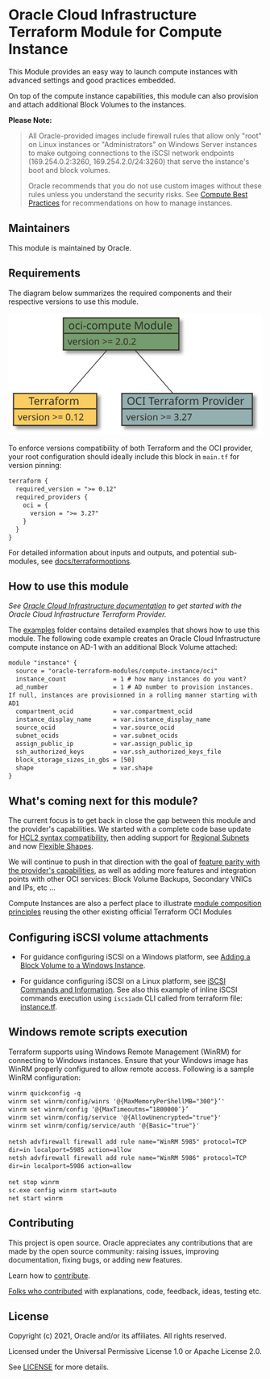 # Oracle Cloud Infrastructure Terraform Module for Compute Instance

This Module provides an easy way to launch compute instances with advanced settings and good practices embedded.

On top of the compute instance capabilities, this module can also provision and attach additional Block Volumes to the instances.

**Please Note:**

> All Oracle-provided images include firewall rules that allow only "root" on Linux instances or "Administrators" on Windows Server instances to make outgoing connections to the iSCSI network endpoints (169.254.0.2:3260, 169.254.2.0/24:3260) that serve the instance's boot and block volumes.
>
> Oracle recommends that you do not use custom images without these rules unless you understand the security risks. See [Compute Best Practices](https://docs.cloud.oracle.com/iaas/Content/Compute/References/bestpracticescompute.htm#two) for recommendations on how to manage instances.

## Maintainers

This module is maintained by Oracle.

## Requirements

The diagram below summarizes the required components and their respective versions to use this module.

![versions](https://github.com/oracle-terraform-modules/terraform-oci-compute-instance/blob/master/docs/diagrams/versions.svg?raw=true&sanitize=true)

To enforce versions compatibility of both Terraform and the OCI provider, your root configuration should ideally include this block in `main.tf` for version pinning:

```HCL
terraform {
  required_version = ">= 0.12"
  required_providers {
    oci = {
      version = ">= 3.27"
    }
  }
}
```

For detailed information about inputs and outputs, and potential sub-modules, see [docs/terraformoptions](https://github.com/oracle-terraform-modules/terraform-oci-compute-instance/blob/master/docs/terraformoptions.adoc).

## How to use this module

*See [Oracle Cloud Infrastructure documentation](https://docs.oracle.com/en-us/iaas/Content/API/SDKDocs/terraformproviderconfiguration.htm) to get started with the Oracle Cloud Infrastructure Terraform Provider.*

The [examples](https://github.com/oracle-terraform-modules/terraform-oci-compute-instance/tree/master/examples/) folder contains detailed examples that shows how to use this module. The following code example creates an Oracle Cloud Infrastructure compute instance on AD-1 with an additional Block Volume attached:

```hcl
module "instance" {
  source = "oracle-terraform-modules/compute-instance/oci"
  instance_count             = 1 # how many instances do you want?
  ad_number                  = 1 # AD number to provision instances. If null, instances are provisionned in a rolling manner starting with AD1
  compartment_ocid           = var.compartment_ocid
  instance_display_name      = var.instance_display_name
  source_ocid                = var.source_ocid
  subnet_ocids               = var.subnet_ocids
  assign_public_ip           = var.assign_public_ip
  ssh_authorized_keys        = var.ssh_authorized_keys_file
  block_storage_sizes_in_gbs = [50]
  shape                      = var.shape
}
```

## What's coming next for this module?

The current focus is to get back in close the gap between this module and the provider's capabilities. We started with a complete code base update for [HCL2 syntax compatibility](https://github.com/oracle-terraform-modules/terraform-oci-compute-instance/releases/tag/v2.0.2), then adding support for [Regional Subnets](https://github.com/oracle-terraform-modules/terraform-oci-compute-instance/releases/tag/v2.0.4) and now [Flexible Shapes](https://github.com/oracle-terraform-modules/terraform-oci-compute-instance/pull/49).

We will continue to push in that direction with the goal of [feature parity with the provider's capabilities](https://github.com/oracle-terraform-modules/terraform-oci-compute-instance/projects/4), as well as adding more features and integration points with other OCI services: Block Volume Backups, Secondary VNICs and IPs, etc ...

Compute Instances are also a perfect place to illustrate [module composition principles](https://www.terraform.io/docs/language/modules/develop/composition.html) reusing the other existing official Terraform OCI Modules

## Configuring iSCSI volume attachments

- For guidance configuring iSCSI on a Windows platform, see [Adding a Block Volume to a Windows Instance](https://docs.cloud.oracle.com/iaas/Content/GSG/Tasks/addingstorageForWindows.htm).

- For guidance configuring iSCSI on a Linux platform, see [iSCSI Commands and Information](https://docs.cloud.oracle.com/iaas/Content/Block/Concepts/iscsiinformation.htm). See also this example of inline iSCSI commands execution using `iscsiadm` CLI called from terraform file: [instance.tf](https://github.com/terraform-providers/terraform-provider-oci/blob/master/examples/compute/instance/instance.tf).

## Windows remote scripts execution

Terraform supports using Windows Remote Management (WinRM) for connecting to Windows instances. Ensure that your Windows image has WinRM properly configured to allow remote access. Following is a sample WinRM configuration:

```HCL
winrm quickconfig -q
winrm set winrm/config/winrs '@{MaxMemoryPerShellMB="300"}’'
winrm set winrm/config ‘@{MaxTimeoutms=”1800000″}’
winrm set winrm/config/service '@{AllowUnencrypted="true"}'
winrm set winrm/config/service/auth '@{Basic="true"}'

netsh advfirewall firewall add rule name="WinRM 5985" protocol=TCP dir=in localport=5985 action=allow
netsh advfirewall firewall add rule name="WinRM 5986" protocol=TCP dir=in localport=5986 action=allow

net stop winrm
sc.exe config winrm start=auto
net start winrm
```

## Contributing

This project is open source. Oracle appreciates any contributions that are made by the open source community: raising issues, improving documentation, fixing bugs, or adding new features.

Learn how to [contribute](https://github.com/oracle-terraform-modules/terraform-oci-compute-instance/blob/master/CONTRIBUTING.adoc).

[Folks who contributed](https://github.com/oracle-terraform-modules/terraform-oci-compute-instance/blob/master/CONTRIBUTORS.adoc) with explanations, code, feedback, ideas, testing etc.

## License

Copyright (c) 2021, Oracle and/or its affiliates. All rights reserved.

Licensed under the Universal Permissive License 1.0 or Apache License 2.0.

See [LICENSE](https://github.com/oracle-terraform-modules/terraform-oci-compute-instance/blob/master/LICENSE.txt) for more details.
